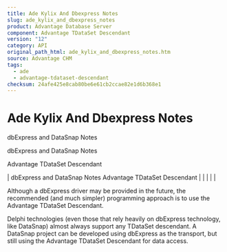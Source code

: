 ```yaml
---
title: Ade Kylix And Dbexpress Notes
slug: ade_kylix_and_dbexpress_notes
product: Advantage Database Server
component: Advantage TDataSet Descendant
version: "12"
category: API
original_path_html: ade_kylix_and_dbexpress_notes.htm
source: Advantage CHM
tags:
  - ade
  - advantage-tdataset-descendant
checksum: 24afe425e8cab80be6e61cb2ccae82e1d6b368e1
---
```


# Ade Kylix And Dbexpress Notes

dbExpress and DataSnap Notes

dbExpress and DataSnap Notes

Advantage TDataSet Descendant

| dbExpress and DataSnap Notes  Advantage TDataSet Descendant |  |  |  |  |

Although a dbExpress driver may be provided in the future, the recommended (and much simpler) programming approach is to use the Advantage TDataSet Descendant.

Delphi technologies (even those that rely heavily on dbExpress technology, like DataSnap) almost always support any TDataSet descendant. A DataSnap project can be developed using dbExpress as the transport, but still using the Advantage TDataSet Descendant for data access.
